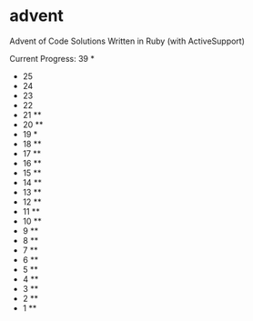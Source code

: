 # advent
Advent of Code Solutions
Written in Ruby (with ActiveSupport)

Current Progress: 39 *
- 25
- 24
- 23
- 22
- 21 **
- 20 **
- 19 *
- 18 **
- 17 **
- 16 **
- 15 **
- 14 **
- 13 **
- 12 **
- 11 **
- 10 **
-  9 **
-  8 **
-  7 **
-  6 **
-  5 **
-  4 **
-  3 **
-  2 **
-  1 **

